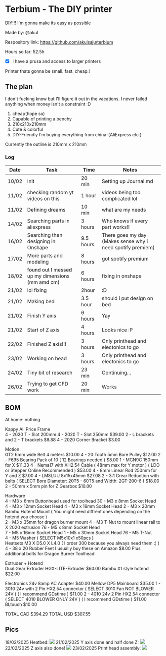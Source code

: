 # Terbium - The DIY printer

DIY!!! I'm gonna make its easy as possible

Made by: @akul

Respository link: https://github.com/akulsaju/terbium

Hours so far: 52.5h

- [x] I have a prusa and access to larger printers

Printer thats gonna be small. fast. cheap.!

## The plan

I don't fucking know but I'll figure it out in the vacations. I never failed anything when money isn't a constraint :D

1. cheap(hope so)
2. Capable of printing a benchy
3. 210x210x210mm
4. Cute & colorful
5. DIY-Friendly
I'm buying everything from china-(AliExpress etc.)

Currently the outline is 210mm x 210mm

### Log

| Date  | Task                     | Time      | Notes                                                                           |
| ----- | ------------------------ | --------- | ------------------------------------------------------------------------------- |
| 10/02 | Init                     | 20 min    | Setting up Journal.md                                  |
| 11/02 | checking random yt videos on this | 1 hour    | videos being too complicated lol |
| 11/02 | Defining dreams    | 10 min    | what are my needs                                                           |
| 14/02 | Searching parts in aliexpress | 3 hours   | Who knows if every part works!!                                       |
| 16/02 | Searching then designing in Onshape  | 9.5 hours | There goes my day (Makes sense why i need spotify premiem) |
| 17/02 | More parts and modeling              | 8 hours | got spotify premium |
| 18/02 | found out I messed up my dimensions (mm amd cm) | 6 hours | fixing in onshape |
| 21/02 | lol fixing                               | 2hour  | :D |
| 21/02 | Making bed                   | 3.5 hour  | should i put design on bed |
| 21/02 | Finish Y axis                        | 6 hours | Yay |
| 21/02 | Start of Z axis                      | 4 hours | Looks nice :P |
| 22/02 | Finished Z axis!!!                   | 3 hours | Only printhead and electonics to go |
| 23/02 | Working on head                      | 3 hours | Only printhead and electonics to go |
| 24/02 | Tiny bit of research                 | 23 min   | Continuing... |
| 26/02 | Trying to get CFD work               | 20 min | Works|


## BOM

At home:
nothing

Kappy	Ali Price
Frame	
4 - 2020 T - Slot 200mm	
4 - 2020 T - Slot 250mm	$39.00
2 - L brackets and 2 - T brackets	$8.88
4 - 2020 Corner Bracket	$3.00
	
Motion	
GT2 6mm wide Belt 4 meters	$10.00
4 - 20 Tooth 5mm Bore Pulley 	$12.00
2 - F695 Bearing Pack of 10 ( 12 Bearings needed )	$8.00
1 - MGN9C 150mm for X	$11.33
4 - Nema17 with XH2.54 Cable ( 48mm max for Y motor ) ( LDO or Stepper Online Recommended )	$53.00
4 - 8mm Linear Rod 250mm for Y and Z	$7.00
4 - LM8LUU 8x15x45mm	$27.08
2 - 3:1 Grear Reduction with belts ( SELECT Bore Diameter: 20T5 - 60T5 and Width: 2GT-200-6 )	$18.00
2 - 50mm x 5mm pin for Z Gearbox	$10.00
	
Hardware	
4   - M3 x 6mm Buttonhead used for toolhead	
30 - M3 x 8mm Socket Head	
4   - M3 x 12mm Socket Head	
4   - M3 x 16mm Socket Head	
2  -  M3 x 20mm Bambu Hotend Mount ( You might need diffrent ones depending on the hotend you choose )	
2   - M3 x 35mm for dragon burner mount	
4   - M3 T-Nut to mount linear rail to X 2020 extrusion	
76 - M5 x 8mm Socket Head	
7   - M5 x 16mm Socket Head	
1   - M5 x 30mm Socket Head	
76 - M5 T-Nut	
4   - M5 Washer ( SELECT M5x10x1 x50pcs )	
Heatsets M3 X D5.0 X L4.0 ( I order 300 because you always need them :) )	
4 - 38 x 20 Rubber Feet I usually buy these on Amazon	$8.00
Plus additional bolts for Dragon Burner Toolhead	
	
Extruder + Hotend	
Dual Gear Extruder HGX-LITE-Extruder	$60.00
Bambu X1 style hotend	$22.00
	
Electronics	
24v 8amp AC Adapter	$40.00
Mellow DP5 Mainboard	$35.00
1 - 3010 24v with 2 Pin HX2.54 connector ( SELECT 3010 Fan NOT BLOWER 24V ) ( I recommend GDstime )	$11.00
2 - 4010 24v 2 Pin HX2.54 connector ( SELECT 4010 BLOWER ONLY 24V ) ( I recommend GDstime )	$11.00
BLtouch	$10.00
	
TOTAL CAD	$394.29
TOTAL USD	$307.55

## Pics
18/02/2025 Heatbed: ![](https://cdn.hack.pet/slackcdn/11dc794417b947579c270e11f176daff.png)
21/02/2025 Y axis done and half done Z: ![](https://cdn.hack.pet/slackcdn/48c60da0e7cb54b82845f4f665a12c6f.png)
22/02/2025 Z axis also done!  ![](https://cloud-1elf02lqk-hack-club-bot.vercel.app/0image.png)
23/02/2025 Print head assembly: ![](https://cloud-9zmpe3qgl-hack-club-bot.vercel.app/0image.png)


